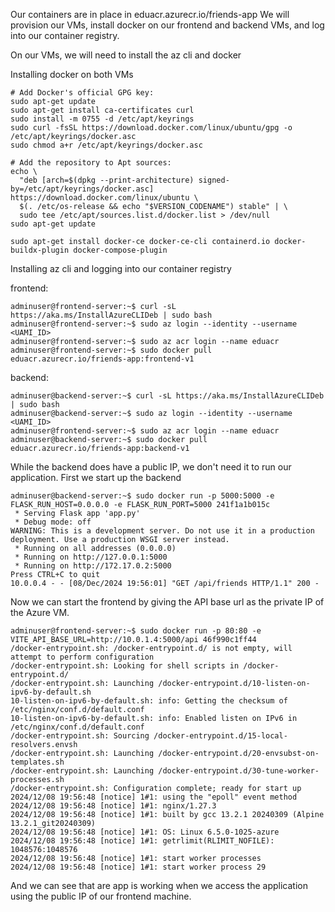 Our containers are in place in eduacr.azurecr.io/friends-app
We will provision our VMs, install docker on our frontend and backend VMs, and
log into our container registry.

On our VMs, we will need to install the az cli and docker

Installing docker on both VMs
```
# Add Docker's official GPG key:
sudo apt-get update
sudo apt-get install ca-certificates curl
sudo install -m 0755 -d /etc/apt/keyrings
sudo curl -fsSL https://download.docker.com/linux/ubuntu/gpg -o /etc/apt/keyrings/docker.asc
sudo chmod a+r /etc/apt/keyrings/docker.asc

# Add the repository to Apt sources:
echo \
  "deb [arch=$(dpkg --print-architecture) signed-by=/etc/apt/keyrings/docker.asc] https://download.docker.com/linux/ubuntu \
  $(. /etc/os-release && echo "$VERSION_CODENAME") stable" | \
  sudo tee /etc/apt/sources.list.d/docker.list > /dev/null
sudo apt-get update

sudo apt-get install docker-ce docker-ce-cli containerd.io docker-buildx-plugin docker-compose-plugin
```

Installing az cli and logging into our container registry

frontend:
```
adminuser@frontend-server:~$ curl -sL https://aka.ms/InstallAzureCLIDeb | sudo bash
adminuser@frontend-server:~$ sudo az login --identity --username <UAMI_ID> 
adminuser@frontend-server:~$ sudo az acr login --name eduacr
adminuser@frontend-server:~$ sudo docker pull eduacr.azurecr.io/friends-app:frontend-v1

```

backend:
```
adminuser@backend-server:~$ curl -sL https://aka.ms/InstallAzureCLIDeb | sudo bash
adminuser@backend-server:~$ sudo az login --identity --username <UAMI_ID> 
adminuser@frontend-server:~$ sudo az acr login --name eduacr
adminuser@backend-server:~$ sudo docker pull eduacr.azurecr.io/friends-app:backend-v1
```

While the backend does have a public IP, we don't need it to run our application.
First we start up the backend

```
adminuser@backend-server:~$ sudo docker run -p 5000:5000 -e FLASK_RUN_HOST=0.0.0.0 -e FLASK_RUN_PORT=5000 241f1a1b015c
 * Serving Flask app 'app.py'
 * Debug mode: off
WARNING: This is a development server. Do not use it in a production deployment. Use a production WSGI server instead.
 * Running on all addresses (0.0.0.0)
 * Running on http://127.0.0.1:5000
 * Running on http://172.17.0.2:5000
Press CTRL+C to quit
10.0.0.4 - - [08/Dec/2024 19:56:01] "GET /api/friends HTTP/1.1" 200 -
```

Now we can start the frontend by giving the API base url as the private IP of the Azure VM.

```
adminuser@frontend-server:~$ sudo docker run -p 80:80 -e VITE_API_BASE_URL=http://10.0.1.4:5000/api 46f990c1ff44
/docker-entrypoint.sh: /docker-entrypoint.d/ is not empty, will attempt to perform configuration
/docker-entrypoint.sh: Looking for shell scripts in /docker-entrypoint.d/
/docker-entrypoint.sh: Launching /docker-entrypoint.d/10-listen-on-ipv6-by-default.sh
10-listen-on-ipv6-by-default.sh: info: Getting the checksum of /etc/nginx/conf.d/default.conf
10-listen-on-ipv6-by-default.sh: info: Enabled listen on IPv6 in /etc/nginx/conf.d/default.conf
/docker-entrypoint.sh: Sourcing /docker-entrypoint.d/15-local-resolvers.envsh
/docker-entrypoint.sh: Launching /docker-entrypoint.d/20-envsubst-on-templates.sh
/docker-entrypoint.sh: Launching /docker-entrypoint.d/30-tune-worker-processes.sh
/docker-entrypoint.sh: Configuration complete; ready for start up
2024/12/08 19:56:48 [notice] 1#1: using the "epoll" event method
2024/12/08 19:56:48 [notice] 1#1: nginx/1.27.3
2024/12/08 19:56:48 [notice] 1#1: built by gcc 13.2.1 20240309 (Alpine 13.2.1_git20240309)
2024/12/08 19:56:48 [notice] 1#1: OS: Linux 6.5.0-1025-azure
2024/12/08 19:56:48 [notice] 1#1: getrlimit(RLIMIT_NOFILE): 1048576:1048576
2024/12/08 19:56:48 [notice] 1#1: start worker processes
2024/12/08 19:56:48 [notice] 1#1: start worker process 29
```

And we can see that are app is working when we access the application using the public IP of our frontend machine.

